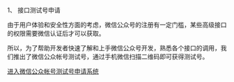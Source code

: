 1、 接口测试号申请

由于用户体验和安全性方面的考虑，微信公众号的注册有一定门槛，某些高级接口的权限需要微信认证后才可以获取。

所以，为了帮助开发者快速了解和上手微信公众号开发，熟悉各个接口的调用，我们推出了微信公众帐号测试号，通过手机微信扫描二维码即可获得测试号。

[进入微信公众帐号测试号申请系统](https://mp.weixin.qq.com/debug/cgi-bin/sandbox?t=sandbox/login)

